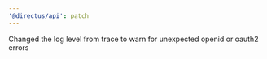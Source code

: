 ```yaml
---
'@directus/api': patch
---
```


Changed the log level from trace to warn for unexpected openid or oauth2 errors
